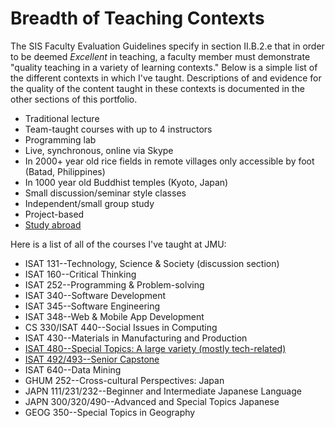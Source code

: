 # Breadth of Teaching Contexts

The SIS Faculty Evaluation Guidelines specify in section II.B.2.e that in order to be deemed _Excellent_ in teaching, a faculty member must demonstrate "quality teaching in a variety of learning contexts." Below is a simple list of the different contexts in which I've taught. Descriptions of and evidence for the quality of the content taught in these contexts is documented in the other sections of this portfolio. 

* Traditional lecture
* Team-taught courses with up to 4 instructors
* Programming lab
* Live, synchronous, online via Skype
* In 2000+ year old rice fields in remote villages only accessible by foot (Batad, Philippines)
* In 1000 year old Buddhist temples (Kyoto, Japan)
* Small discussion/seminar style classes
* Independent/small group study
* Project-based
* [Study abroad](/teaching/abroad.md)

Here is a list of all of the courses I've taught at JMU:

* ISAT 131--Technology, Science & Society (discussion section)
* ISAT 160--Critical Thinking
* ISAT 252--Programming & Problem-solving
* ISAT 340--Software Development
* ISAT 345--Software Engineering
* ISAT 348--Web & Mobile App Development
* CS 330/ISAT 440--Social Issues in Computing
* ISAT 430--Materials in Manufacturing and Production
* [ISAT 480--Special Topics: A large variety (mostly tech-related)](/teaching/special.md)
* [ISAT 492/493--Senior Capstone](/teaching/capstones.md)
* ISAT 640--Data Mining
* GHUM 252--Cross-cultural Perspectives: Japan
* JAPN 111/231/232--Beginner and Intermediate Japanese Language
* JAPN 300/320/490--Advanced and Special Topics Japanese
* GEOG 350--Special Topics in Geography